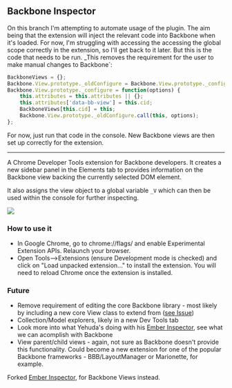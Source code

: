 ## Backbone Inspector

On this branch I'm attempting to automate usage of the plugin. The aim being that the extension will inject the relevant code into Backbone when it's loaded. For now, I'm struggling with accessing the accessing the global scope correctly in the extension, so I'll get back to it later. But this is the code that needs to be run. _This removes the requirement for the user to make manual changes to Backbone`:

```js
BackboneViews = {};
Backbone.View.prototype._oldConfigure = Backbone.View.prototype._configure;
Backbone.View.prototype._configure = function(options) {
	this.attributes = this.attributes || {};
	this.attributes['data-bb-view'] = this.cid;
	BackboneViews[this.cid] = this;
	Backbone.View.prototype._oldConfigure.call(this, options);
};
```

For now, just run that code in the console. New Backbone views are then set up correctly for the extension.

---

A Chrome Developer Tools extension for Backbone developers. It creates a new sidebar panel in the Elements tab to provides information on the Backbone view backing the currently selected DOM element.

It also assigns the view object to a global variable `_V` which can then be used within the console for further inspecting.

![](http://i.imgur.com/SLixP.png)

### How to use it
* In Google Chrome, go to chrome://flags/ and enable Experimental Extension APIs. Relaunch your browser.
* Open Tools-->Extensions (ensure Development mode is checked) and click on "Load unpacked extension..." to install the extension. You will need to reload Chrome once the extension is installed.

### Future
* Remove requirement of editing the core Backbone library - most likely by including a new core View class to extend from ([see Issue](https://github.com/danharper/backbone_inspector/issues/1))
* Collection/Model explorers, likely in a new Dev Tools tab
* Look more into what Yehuda's doing with his [Ember Inspector](https://www.youtube.com/watch?feature=player_embedded&v=0B9leRf5kuo), see what we can acomplish with Backbone
* View parent/child views - again, not sure as Backbone doesn't provide this functionality. Could become a new extension for one of the popular Backbone frameworks - BBB/LayoutManager or Marionette, for example.

Forked [Ember Inspector](https://github.com/juggy/ember_inspector), for Backbone Views instead. 
